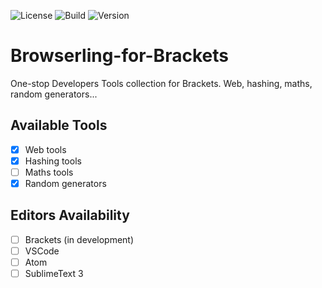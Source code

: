 ![License](https://img.shields.io/github/license/OSS-Enthusiasts/Browserling-for-Brackets)  ![Build](https://img.shields.io/travis/OSS-Enthusiasts/Browserling-for-Brackets) ![Version](https://img.shields.io/github/v/release/OSS-Enthusiasts/Browserling-for-Brackets)

# Browserling-for-Brackets
One-stop Developers Tools collection for Brackets. Web, hashing, maths, random generators...

## Available Tools

- [x] Web tools
- [x] Hashing tools
- [ ] Maths tools
- [x] Random generators

## Editors Availability

- [ ] Brackets (in development)
- [ ] VSCode
- [ ] Atom
- [ ] SublimeText 3
